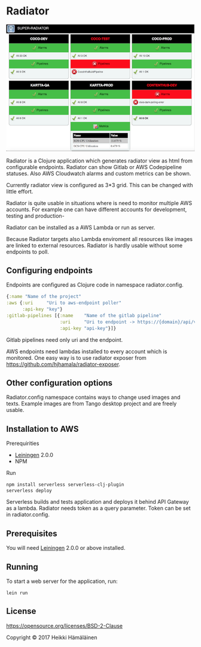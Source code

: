# Radiator

[![screenshot](https://github.com/hjhamala/lambda-radiator/raw/master/images/screenshot.png)](#features)

Radiator is a Clojure application which generates radiator view as html from configurable
endpoints. Radiator can show Gitlab or AWS Codepipeline statuses. Also AWS Cloudwatch alarms 
and custom metrics can be shown.

Currently radiator view is configured as 3*3 grid. This can be changed with little effort.

Radiator is quite usable in situations where is need to monitor multiple AWS accounts. 
For example one can have different accounts for development, testing and production-

Radiator can be installed as a AWS Lambda or run as server. 

Because Radiator targets also Lambda enviroment all resources like images are linked
to external resources. Radiator is hardly usable without some endpoints to poll. 

## Configuring endpoints
Endpoints are configured as Clojure code in namespace radiator.config.
```clj
{:name "Name of the project"
:aws {:uri     "Uri to aws-endpoint poller"
      :api-key "key"}
:gitlab-pipelines [{:name    "Name of the gitlab pipeline"
                    :uri     "Uri to endpoint -> https://{domain}/api/v4/projects/{:id}/pipelines"
                    :api-key "api-key"}]}
```

Gitlab pipelines need only uri and the endpoint.

AWS endpoints need lambdas installed to every account which is monitored. One easy way is to use
radiator exposer from https://github.com/hjhamala/radiator-exposer.

## Other configuration options
Radiator.config namespace contains ways to change used images and texts. Example images are from Tango
desktop project and are freely usable. 

## Installation to AWS
Prerequirities
* [Leiningen][] 2.0.0
* NPM 

Run

    npm install serverless serverless-clj-plugin
    serverless deploy 

Serverless builds and tests application and deploys it behind API Gateway as a lambda.
Radiator needs token as a query parameter. Token can be set in radiator.config.

## Prerequisites

You will need [Leiningen][] 2.0.0 or above installed.

[leiningen]: https://github.com/technomancy/leiningen

## Running

To start a web server for the application, run:

    lein run

## License


https://opensource.org/licenses/BSD-2-Clause

Copyright © 2017 Heikki Hämäläinen
